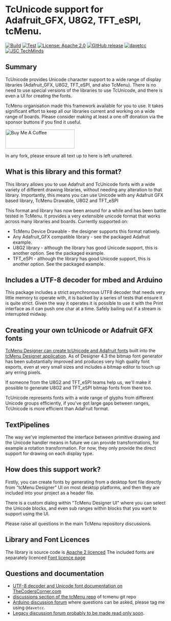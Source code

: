 # TcUnicode support for Adafruit_GFX, U8G2, TFT_eSPI, tcMenu.
[![Build](https://github.com/TcMenu/tcUnicodeHelper/actions/workflows/build.yml/badge.svg)](https://github.com/TcMenu/tcUnicodeHelper/actions/workflows/build.yml)
[![Test](https://github.com/TcMenu/tcUnicodeHelper/actions/workflows/test.yml/badge.svg)](https://github.com/TcMenu/tcUnicodeHelper/actions/workflows/test.yml)
[![License: Apache 2.0](https://img.shields.io/badge/license-Apache--2.0-green.svg)](https://github.com/TcMenu/tcUnicodeHelper/blob/main/LICENSE)
[![GitHub release](https://img.shields.io/github/release/TcMenu/tcUnicodeHelper.svg?maxAge=3600)](https://github.com/TcMenu/tcUnicodeHelper/releases)
[![davetcc](https://img.shields.io/badge/davetcc-dev-blue.svg)](https://github.com/davetcc)
[![JSC TechMinds](https://img.shields.io/badge/JSC-TechMinds-green.svg)](https://www.jsctm.cz)

## Summary

TcUnicode provides Unicode character support to a wide range of display libraries (Adafruit_GFX, U8G2, TFT_eSPI, and also TcMenu). There is no need to use special versions of the libraries to use TcUnicode, and there is even a UI for creating the fonts. 

TcMenu organisation made this framework available for you to use. It takes significant effort to keep all our libraries current and working on a wide range of boards. Please consider making at least a one off donation via the sponsor buttons if you find it useful.

<a href="https://www.buymeacoffee.com/davetcc" target="_blank"><img src="https://cdn.buymeacoffee.com/buttons/v2/default-blue.png" alt="Buy Me A Coffee" style="height: 60px !important;width: 217px !important;" ></a>

In any fork, please ensure all text up to here is left unaltered.

## What is this library and this format?

This library allows you to use Adafruit and TcUnicode fonts with a wide variety of different drawing libraries, without needing any alteration to that library. Importantly, this means you can use Unicode with any Adafruit GFX based library, TcMenu Drawable, U8G2 and TFT_eSPI   

This format and library has now been around for a while and has been battle tested in TcMenu. It provides a very extensible unicode format that works across many libraries and boards. Currently supported on:

* TcMenu Device Drawable - the designer supports this format natively.
* Any Adafruit_GFX compatible library - see the packaged Adafruit example.
* U8G2 library - although the library has good Unicode support, this is another option. See the packaged example.
* TFT_eSPI - although the library has good Unicode support, this is another option. See the packaged example.

## Includes a UTF-8 decoder for mbed and Arduino

This package includes a strict asynchronous UTF8 decoder that needs very little memory to operate with, it is backed by a series of tests that ensure it is quite strict. Given the way it operates it is possible to use it with the Print interface as it can push one char at a time. Safely bailing out if a stream is interrupted midway.

## Creating your own tcUnicode or Adafruit GFX fonts

[TcMenu Designer can create tcUnicode and Adafruit fonts](https://www.thecoderscorner.com/products/arduino-libraries/tc-menu/using-custom-fonts-in-menu/#creating-a-unicode-or-adafruit-font-using-the-designer-ui) built into the [tcMenu Designer application](https://github.com/TcMenu/tcMenu/releases). As of Designer 4.3 the bitmap font generator has been substantially improved and produces very high quality font exports, even at very small sizes and includes a bitmap editor to touch up any erring pixels.

If someone from the U8G2 and TFT_eSPI teams help us, we'll make it possible to generate U8G2 and TFT_eSPI bitmap fonts from there too. 

TcUnicode represents fonts with a wide range of glyphs from different Unicode groups efficiently, if you've got large gaps between ranges, TcUnicode is more efficient than AdaFruit format.

## TextPipelines

The way we've implemented the interface between primitive drawing and the Unicode handler means in future we can provide transformations, for example a rotation transformation. For now, they only provide the direct support for drawing on each display type.

## How does this support work?

Firstly, you can create fonts by generating from a desktop font file directly from "tcMenu Designer" UI on most desktop platforms, and then they are included into your project as a header file.

There is a custom dialog within "TcMenu Designer UI" where you can select the Unicode blocks, and even sub ranges within blocks that you want to support using the UI.

Please raise all questions in the main TcMenu repository discussions.

## Library and Font Licences

The library is source code is [Apache 2 licenced](LICENSE)
The included fonts are separately licenced [Font licence page](src/Fonts/font-licenses.txt)

## Questions and documentation

* [UTF-8 decoder and Unicode font documentation on TheCodersCorner.com](https://www.thecoderscorner.com/products/arduino-libraries/tc-unicode-helper/)
* [discussions section of the tcMenu repo](https://github.com/TcMenu/tcMenu/discussions) of tcmenu git repo
* [Arduino discussion forum](https://forum.arduino.cc/) where questions can be asked, please tag me using `@davetcc`.
* [Legacy discussion forum probably to be made read only soon](https://www.thecoderscorner.com/jforum/).

